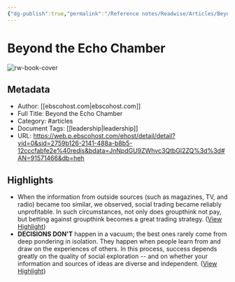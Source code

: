 ```yaml
---
{"dg-publish":true,"permalink":"/Reference notes/Readwise/Articles/Beyond the Echo Chamber/"}
---
```


# Beyond the Echo Chamber

![rw-book-cover](https://readwise-assets.s3.amazonaws.com/static/images/article2.74d541386bbf.png)

## Metadata
- Author: [[ebscohost.com\|ebscohost.com]]
- Full Title: Beyond the Echo Chamber
- Category: #articles
- Document Tags: [[leadership\|leadership]] 
- URL: https://web.p.ebscohost.com/ehost/detail/detail?vid=0&sid=2759b126-2141-488a-b8b5-12cccfabfe2e%40redis&bdata=JnNpdGU9ZWhvc3QtbGl2ZQ%3d%3d#AN=91571466&db=heh

## Highlights
- When the information from outside sources (such as magazines, TV, and radio) became too similar, we observed, social trading became reliably unprofitable. In such circumstances, not only does groupthink not pay, but betting against groupthink becomes a great trading strategy. ([View Highlight](https://read.readwise.io/read/01gwn0wrrkw7pabe2pxt64s29f))
- **DECISIONS DON'T** happen in a vacuum; the best ones rarely come from deep pondering in isolation. They happen when people learn from and draw on the experiences of others. In this process, success depends greatly on the quality of social exploration -- and on whether your information and sources of ideas are diverse and independent. ([View Highlight](https://read.readwise.io/read/01gwn13ncp2ek8r7kdhyfgfeq8))
